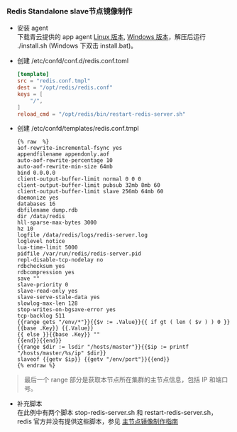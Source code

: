### Redis Standalone slave节点镜像制作

* 安装 agent <br>
下载青云提供的 app agent [Linux 版本](https://pek3a.qingstor.com/appcenter/developer/packages/app-agent-linux-amd64.tar.gz), [Windows 版本](https://pek3a.qingstor.com/appcenter/developer/packages/app-agent-windows-386.zip)，解压后运行 ./install.sh (Windows 下双击 install.bat)。

* 创建 /etc/confd/conf.d/redis.conf.toml

	```toml
    [template]
	src = "redis.conf.tmpl"
	dest = "/opt/redis/redis.conf"
	keys = [
	    "/",
	]
	reload_cmd = "/opt/redis/bin/restart-redis-server.sh"
	```

* 创建 /etc/confd/templates/redis.conf.tmpl
 
	```
	{% raw  %}
	aof-rewrite-incremental-fsync yes 
	appendfilename appendonly.aof 
	auto-aof-rewrite-percentage 10
	auto-aof-rewrite-min-size 64mb 
	bind 0.0.0.0
	client-output-buffer-limit normal 0 0 0
	client-output-buffer-limit pubsub 32mb 8mb 60
	client-output-buffer-limit slave 256mb 64mb 60 
	daemonize yes
	databases 16 
	dbfilename dump.rdb
	dir /data/redis
	hll-sparse-max-bytes 3000
	hz 10
	logfile /data/redis/logs/redis-server.log
	loglevel notice
	lua-time-limit 5000
	pidfile /var/run/redis/redis-server.pid
	repl-disable-tcp-nodelay no  
	rdbchecksum yes
	rdbcompression yes
	save "" 
	slave-priority 0
	slave-read-only yes 
	slave-serve-stale-data yes 
	slowlog-max-len 128 
	stop-writes-on-bgsave-error yes
	tcp-backlog 511 
	{{range gets "/env/*"}}{{$v := .Value}}{{ if gt ( len ( $v ) ) 0 }}{{base .Key}} {{.Value}}
	{{ else }}{{base .Key}} ""
	{{end}}{{end}}
	{{range $dir := lsdir "/hosts/master"}}{{$ip := printf "/hosts/master/%s/ip" $dir}}
	slaveof {{getv $ip}} {{getv "/env/port"}}{{end}}
	{% endraw %}
	```

> 最后一个 range 部分是获取本节点所在集群的主节点信息，包括 IP 和端口号。

* 补充脚本 <br>
  在此例中有两个脚本 stop-redis-server.sh 和 restart-redis-server.sh，redis 官方并没有提供这些脚本，参见 [主节点镜像制作指南](master-image-guide.md)
